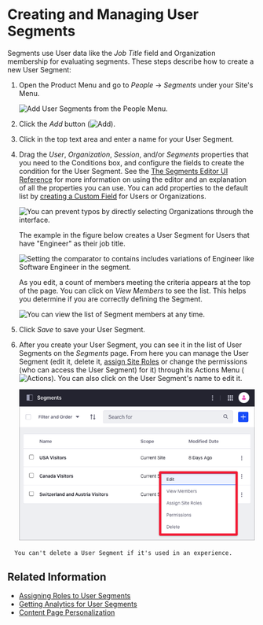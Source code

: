 # Creating and Managing User Segments

Segments use User data like the *Job Title* field and Organization membership for evaluating segments. These steps describe how to create a new User Segment:

1. Open the Product Menu and go to *People* &rarr; *Segments* under your Site's Menu.

    ![Add User Segments from the People Menu.](./creating-and-managing-user-segments/images/01.png)

1. Click the *Add* button (![Add](../../../images/icon-add.png)).
1. Click in the top text area and enter a name for your User Segment.
1. Drag the *User*, *Organization*, *Session*, and/or *Segments* properties that you need to the Conditions box, and configure the fields to create the condition for the User Segment. See the [The Segments Editor UI Reference](./segments-editor-ui-reference.md) for more information on using the editor and an explanation of all the properties you can use. You can add properties to the default list by [creating a Custom Field](creating-a-custom-field.md) for Users or Organizations.

    ![You can prevent typos by directly selecting Organizations through the interface.](./creating-and-managing-user-segments/images/02.png)

    The example in the figure below creates a User Segment for Users that have "Engineer" as their job title.

    ![Setting the comparator to contains includes variations of Engineer like Software Engineer in the segment.](./creating-and-managing-user-segments/images/03.png)

    As you edit, a count of members meeting the criteria appears at the top of the page. You can click on *View Members* to see the list. This helps you determine if you are correctly defining the Segment.

    ![You can view the list of Segment members at any time.](./creating-and-managing-user-segments/images/04.png)

1. Click *Save* to save your User Segment.
1. After you create your User Segment, you can see it in the list of User Segments on the *Segments* page. From here you can manage the User Segment (edit it, delete it, [assign Site Roles](../../../users-and-permissions/roles-and-permissions/assigning-roles-to-user-segments.md) or change the permissions (who can access the User Segment) for it) through its Actions Menu (![Actions](../../../images/icon-actions.png)). You can also click on the User Segment's name to edit it.

    ![You can edit, delete or manage permissions from the actions menu.](./creating-and-managing-user-segments/images/05.png)

```note::
  You can't delete a User Segment if it's used in an experience.
```

## Related Information

* [Assigning Roles to User Segments](../../../users-and-permissions/roles-and-permissions/assigning-roles-to-user-segments.md)
* [Getting Analytics for User Segments](./getting-analytics-for-user-segments.md)
* [Content Page Personalization](../experience-personalization/content-page-personalization.md)
